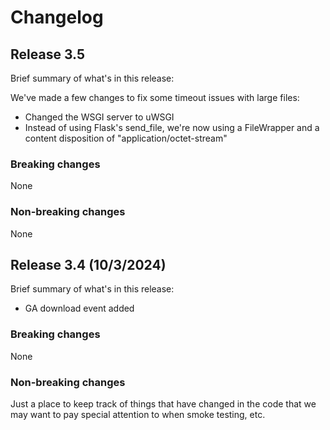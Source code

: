 # Changelog

## Release 3.5
Brief summary of what's in this release:

We've made a few changes to fix some timeout issues with large files:
- Changed the WSGI server to uWSGI
- Instead of using Flask's send_file, we're now using a FileWrapper and a content disposition of "application/octet-stream"

### Breaking changes
None

### Non-breaking changes
None

## Release 3.4 (10/3/2024)

Brief summary of what's in this release:
- GA download event added

### Breaking changes
None

### Non-breaking changes

Just a place to keep track of things that have changed in the code that we may want to pay special attention to when smoke testing, etc.
